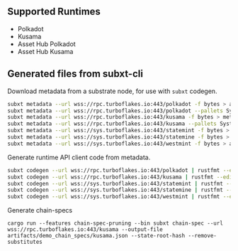 ## Supported Runtimes
  - Polkadot
  - Kusama
  - Asset Hub Polkadot
  - Asset Hub Kusama

## Generated files from subxt-cli

Download metadata from a substrate node, for use with `subxt` codegen.

```bash
subxt metadata --url wss://rpc.turboflakes.io:443/polkadot -f bytes > artifacts/metadata/polkadot_metadata.scale
subxt metadata --url wss://rpc.turboflakes.io:443/polkadot --pallets System,ParaScheduler,Paras -f bytes > artifacts/metadata/polkadot_metadata_small.scale
subxt metadata --url wss://rpc.turboflakes.io:443/kusama -f bytes > metadata/kusama_metadata.scale
subxt metadata --url wss://rpc.turboflakes.io:443/kusama --pallets System,ParaScheduler,Paras -f bytes > artifacts/metadata/kusama_metadata_small.scale
subxt metadata --url wss://sys.turboflakes.io:443/statemint -f bytes > asset_hub_polkadot_metadata.scale
subxt metadata --url wss://sys.turboflakes.io:443/statemine -f bytes > asset_hub_kusama_metadata.scale
subxt metadata --url wss://sys.turboflakes.io:443/westmint -f bytes > asset_hub_westend_metadata.scale
```

Generate runtime API client code from metadata.

```bash
subxt codegen --url wss://rpc.turboflakes.io:443/polkadot | rustfmt --edition=2018 --emit=stdout > polkadot_runtime.rs
subxt codegen --url wss://rpc.turboflakes.io:443/kusama | rustfmt --edition=2018 --emit=stdout > kusama_runtime.rs
subxt codegen --url wss://sys.turboflakes.io:443/statemint | rustfmt --edition=2018 --emit=stdout > asset_hub_polkadot_runtime.rs
subxt codegen --url wss://sys.turboflakes.io:443/statemine | rustfmt --edition=2018 --emit=stdout > asset_hub_kusama_runtime.rs
subxt codegen --url wss://sys.turboflakes.io:443/westmint | rustfmt --edition=2018 --emit=stdout > asset_hub_westend_runtime.rs
```

Generate chain-specs
```
cargo run --features chain-spec-pruning --bin subxt chain-spec --url wss://rpc.turboflakes.io:443/kusama --output-file artifacts/demo_chain_specs/kusama.json --state-root-hash --remove-substitutes
```